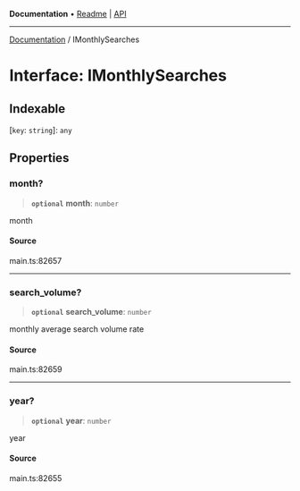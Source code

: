 **Documentation** • [Readme](../README.md) \| [API](../globals.md)

***

[Documentation](../README.md) / IMonthlySearches

# Interface: IMonthlySearches

## Indexable

 \[`key`: `string`\]: `any`

## Properties

### month?

> **`optional`** **month**: `number`

month

#### Source

main.ts:82657

***

### search\_volume?

> **`optional`** **search\_volume**: `number`

monthly average search volume rate

#### Source

main.ts:82659

***

### year?

> **`optional`** **year**: `number`

year

#### Source

main.ts:82655
